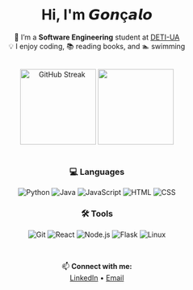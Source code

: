 <h1 align="center">Hi, I'm 𝙂𝙤𝙣ç𝙖𝙡𝙤 </h1>

<p align="center">
  🌱 I’m a <b>Software Engineering</b> student at 
  <a href="https://www.ua.pt/en/deti">DETI-UA</a> <br/>
  💡 I enjoy coding, 📚 reading books, and 🏊 swimming
</p>

<br>

<div align="center">
  <img src="https://streak-stats.demolab.com?user=goncalooliveirasilva&theme=merko&border_radius=5&short_numbers=true&card_width=450&card_height=150" alt="GitHub Streak" height=150px/>
  <img src="https://github-readme-stats.vercel.app/api?username=goncalooliveirasilva&show_icons=true&count_private=true&theme=merko" height=150px />
</div>

<br>

<h3 align="center">💻 Languages</h3>
<p align="center">
  <img title="Python" src="https://skillicons.dev/icons?i=python" />
  <img title="Java" src="https://skillicons.dev/icons?i=java" />
  <img title="JavaScript" src="https://skillicons.dev/icons?i=javascript" />
  <img title="HTML" src="https://skillicons.dev/icons?i=html" />
  <img title="CSS" src="https://skillicons.dev/icons?i=css" />
</p>

<h3 align="center">🛠️ Tools</h3>
<p align="center">
  <img title="Git" src="https://skillicons.dev/icons?i=git" />
  <img title="React" src="https://skillicons.dev/icons?i=react" />
  <img title="Node.js" src="https://skillicons.dev/icons?i=nodejs" />
  <img title="Flask" src="https://skillicons.dev/icons?i=flask" />
  <img title="Linux" src="https://skillicons.dev/icons?i=linux" />
</p>

<br>

<p align="center">
  📫 <b>Connect with me:</b><br/>
  <a href="https://www.linkedin.com/in/goncalooliveirasilva">LinkedIn</a> • 
  <a href="mailto:goncaloliveirasilva@gmail.com">Email</a>
</p>
<!---
goncalooliveirasilva/goncalooliveirasilva is a ✨ special ✨ repository because its `README.md` (this file) appears on your GitHub profile.
You can click the Preview link to take a look at your changes.
--->
